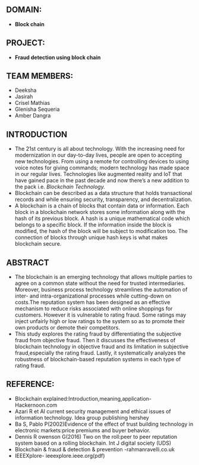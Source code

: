 ## DOMAIN:
- **Block chain** 
## PROJECT: 
- **Fraud detection using block chain**
## TEAM MEMBERS:
- Deeksha
- Jasirah
- Crisel Mathias 
- Glenisha Sequeria 
- Amber Dangra

## INTRODUCTION
-   The 21st century is all about technology. With the increasing need for modernization in our day-to-day lives, people are open to accepting new technologies. From using a remote for controlling devices to using voice notes for giving commands; modern technology has made space in our regular lives. Technologies like augmented reality and IoT that have gained pace in the past decade and now there’s a new addition to the pack i.e. *Blockchain Technology.*
-   Blockchain can be described as a data structure that holds transactional records and while ensuring security, transparency, and decentralization.
- A blockchain is a chain of blocks that contain data or information. Each block in a blockchain network stores some information along with the hash of its previous block. A hash is a unique mathematical code which belongs to a specific block. If the information inside the block is modified, the hash of the block will be subject to modification too. The connection of blocks through unique hash keys is what makes blockchain secure.

## ABSTRACT
- The blockchain is an emerging technology that allows multiple parties to agree on a common state without the need for trusted intermediaries. Moreover, business process technology streamlines the automation of inter- and intra-organizational processes while cutting-down on costs.The reputation system has been designed as an effective mechanism to reduce risks associated with online shoppings
for customers. However it is vulnerable to rating fraud. Some ratings may inject unfairly high or low ratings to the system so as to promote their own products or demote their competitors.
- This study explores the rating fraud by differentiating the subjective fraud from objective fraud. Then it discusses the effectiveness of blockchain technology in objective fraud and its limitation in subjective fraud,especially the rating fraud. Lastly, it systematically 
analyzes the robustness of blockchain-based reputation systems in each type of rating fraud.









## REFERENCE:
- Blockchain explained:Introduction,meaning,application- Hackernoon.com
- Azari R et Al current security management and ethical issues of information technology. Idea group publishing hershey
- Ba S, Pablo P(2002)Evidence of the effect of trust building technology in electronic markets:price premiums and buyer behavior.
- Dennis R owenson G(2016) Two on the roll:peer to peer reputation system based on a rolling blockchain. Int J digital society (UDS) 
- Blockchain & fraud & detection & prevention -rahmanravelli.co.uk
- IEEEXplore- ieeexplore.ieee.org(pdf)
